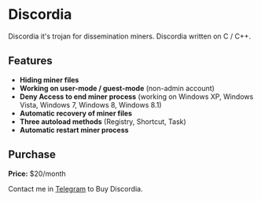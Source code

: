 # Discordia
Discordia it's trojan for dissemination miners. Discordia written on C / C++.

## Features
* **Hiding miner files**
* **Working on user-mode / guest-mode** (non-admin account)
* **Deny Access to end miner process** (working on Windows XP, Windows Vista, Windows 7, Windows 8, Windows 8.1)
* **Automatic recovery of miner files**
* **Three autoload methods** (Registry, Shortcut, Task)
* **Automatic restart miner process**

## Purchase
**Price:** $20/month

Contact me in [Telegram](http://t.me/foxovsky) to Buy Discordia.
